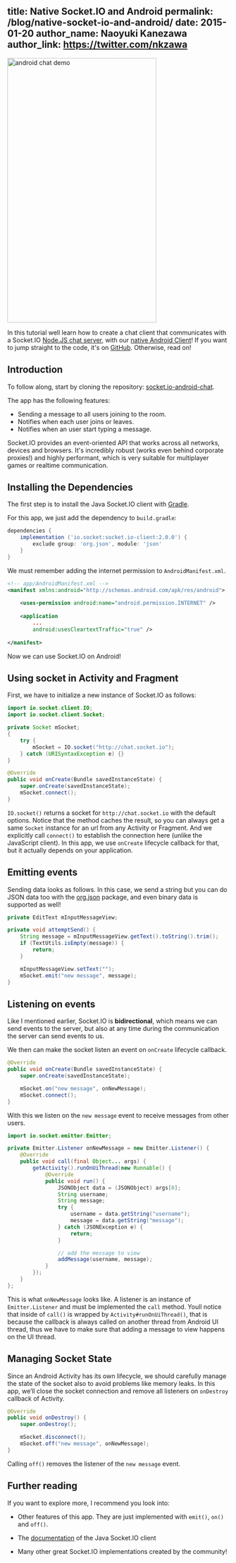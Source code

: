 title: Native Socket.IO and Android
permalink: /blog/native-socket-io-and-android/
date: 2015-01-20
author_name: Naoyuki Kanezawa
author_link: https://twitter.com/nkzawa
---

<img class="aligncenter size-full wp-image-626" src="/images/androidchat.gif" alt="android chat demo" width="338" height="600"/>

In this tutorial well learn how to create a chat client that communicates with a Socket.IO <a href="https://github.com/socketio/socket.io/blob/master/examples/chat/index.js">Node.JS chat server</a>, with our <a href="https://github.com/socketio/socket.io-client-java">native Android Client</a>! If you want to jump straight to the code, it's on <a href="https://github.com/nkzawa/socket.io-android-chat">GitHub</a>. Otherwise, read on!

## Introduction

To follow along, start by cloning the repository: <a title="socket.io-android-chat" href="https://github.com/nkzawa/socket.io-android-chat" target="_blank">socket.io-android-chat</a>.

The app has the following features:

- Sending a message to all users joining to the room.
- Notifies when each user joins or leaves.
- Notifies when an user start typing a message.

Socket.IO provides an event-oriented API that works across all networks, devices and browsers. It's incredibly robust (works even behind corporate proxies!) and highly performant, which is very suitable for multiplayer games or realtime communication.

## Installing the Dependencies

The first step is to install the Java Socket.IO client with <a href="https://developer.android.com/tools/building/configuring-gradle.html" target="_blank">Gradle</a>.

For this app, we just add the dependency to `build.gradle`:

```gradle
dependencies {
    implementation ('io.socket:socket.io-client:2.0.0') {
        exclude group: 'org.json', module: 'json'
    }
}
```

We must remember adding the internet permission to `AndroidManifest.xml`.

```xml
<!-- app/AndroidManifest.xml -->
<manifest xmlns:android="http://schemas.android.com/apk/res/android">
    
    <uses-permission android:name="android.permission.INTERNET" />
    
    <application
        ...
        android:usesCleartextTraffic="true" />
    
</manifest>
```

Now we can use Socket.IO on Android!

## Using socket in Activity and Fragment

First, we have to initialize a new instance of Socket.IO as follows:

```java
import io.socket.client.IO;
import io.socket.client.Socket;

private Socket mSocket;
{
    try {
        mSocket = IO.socket("http://chat.socket.io");
    } catch (URISyntaxException e) {}
}

@Override
public void onCreate(Bundle savedInstanceState) {
    super.onCreate(savedInstanceState);
    mSocket.connect();
}
```

`IO.socket()` returns a socket for `http://chat.socket.io` with the default options. Notice that the method caches the result, so you can always get a same `Socket` instance for an url from any Activity or Fragment.
And we explicitly call `connect()` to establish the connection here (unlike the JavaScript client). In this app, we use `onCreate` lifecycle callback for that, but it actually depends on your application.

## Emitting events

Sending data looks as follows. In this case, we send a string but you can do JSON data too with the <a href="http://developer.android.com/reference/org/json/package-summary.html" target="_blank">org.json</a> package, and even binary data is supported as well!

```java
private EditText mInputMessageView;

private void attemptSend() {
    String message = mInputMessageView.getText().toString().trim();
    if (TextUtils.isEmpty(message)) {
        return;
    }

    mInputMessageView.setText("");
    mSocket.emit("new message", message);
}
```

## Listening on events

Like I mentioned earlier, Socket.IO is **bidirectional**, which means we can send events to the server, but also at any time during the communication the server can send events to us.

We then can make the socket listen an event on `onCreate` lifecycle callback.

```java
@Override
public void onCreate(Bundle savedInstanceState) {
    super.onCreate(savedInstanceState);

    mSocket.on("new message", onNewMessage);
    mSocket.connect();
}
```

With this we listen on the `new message` event to receive messages from other users.

```java
import io.socket.emitter.Emitter;

private Emitter.Listener onNewMessage = new Emitter.Listener() {
    @Override
    public void call(final Object... args) {
        getActivity().runOnUiThread(new Runnable() {
            @Override
            public void run() {
                JSONObject data = (JSONObject) args[0];
                String username;
                String message;
                try {
                    username = data.getString("username");
                    message = data.getString("message");
                } catch (JSONException e) {
                    return;
                }

                // add the message to view
                addMessage(username, message);
            }
        });
    }
};
```

This is what `onNewMessage` looks like. A listener is an instance of `Emitter.Listener` and must be implemented the `call` method. Youll notice that inside of `call()` is wrapped by `Activity#runOnUiThread()`, that is because the callback is always called on another thread from Android UI thread, thus we have to make sure that adding a message to view happens on the UI thread.

## Managing Socket State

Since an Android Activity has its own lifecycle, we should carefully manage the state of the socket also to avoid problems like memory leaks. In this app, we’ll close the socket connection and remove all listeners on `onDestroy` callback of Activity.

```java
@Override
public void onDestroy() {
    super.onDestroy();

    mSocket.disconnect();
    mSocket.off("new message", onNewMessage);
}
```

Calling `off()` removes the listener of the `new message` event.

## Further reading

If you want to explore more, I recommend you look into:

- Other features of this app. They are just implemented with `emit()`, `on()` and `off()`.

- The [documentation](https://socketio.github.io/socket.io-client-java/installation.html) of the Java Socket.IO client

- Many other great Socket.IO implementations created by the community!
